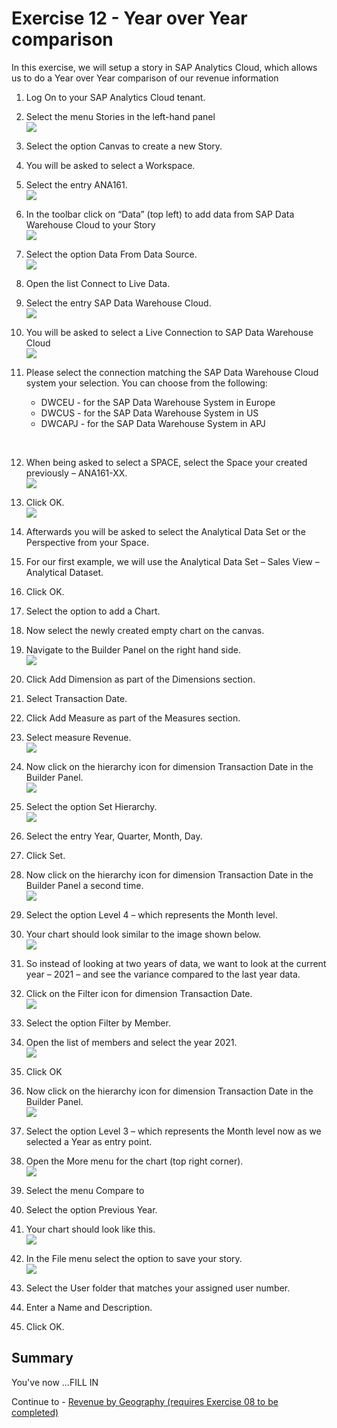 # Exercise 12 - Year over Year comparison

In this exercise, we will setup a story in SAP Analytics Cloud, which allows us to do a Year over Year comparison
of our revenue information

1. Log On to your SAP Analytics Cloud tenant.
2. Select the menu Stories in the left-hand panel
<br>![](/exercises/ex2/images/02_02_0201.png)

3. Select the option Canvas to create a new Story.
4. You will be asked to select a Workspace.
5. Select the entry ANA161.
<br>![](/exercises/ex2/images/02_02_0202.png)

6. In the toolbar click on “Data” (top left) to add data from SAP Data Warehouse Cloud to your Story
<br>![](/exercises/ex2/images/02_02_0203.png)

7. Select the option Data From Data Source.
<br>![](/exercises/ex2/images/02_02_0204.png)

8. Open the list Connect to Live Data.
9. Select the entry SAP Data Warehouse Cloud.
<br>![](/exercises/ex2/images/02_02_0205.png)

10. You will be asked to select a Live Connection to SAP Data Warehouse Cloud
<br>![](/exercises/ex2/images/02_02_0206.png)

11. Please select the connection matching the SAP Data Warehouse Cloud system your selection. You can
choose from the following:<br><ul><li>DWCEU - for the SAP Data Warehouse System in Europe</li><li>DWCUS - for the SAP Data Warehouse System in US</li><li>DWCAPJ - for the SAP Data Warehouse System in APJ
<br>

12. When being asked to select a SPACE, select the Space your created previously – ANA161-XX.
<br>![](/exercises/ex2/images/02_02_0207.png)

13. Click OK. 
<br>![](/exercises/ex2/images/02_02_0208.png)

14. Afterwards you will be asked to select the Analytical Data Set or the Perspective from your Space.
15. For our first example, we will use the Analytical Data Set – Sales View – Analytical Dataset.
16. Click OK.
17. Select the option to add a Chart.
18. Now select the newly created empty chart on the canvas.
19. Navigate to the Builder Panel on the right hand side.
<br>![](/exercises/ex2/images/02_02_0209.png)

20. Click Add Dimension as part of the Dimensions section.
21. Select Transaction Date.
22. Click Add Measure as part of the Measures section.
23. Select measure Revenue.
<br>![](/exercises/ex2/images/02_02_0210.png)

24. Now click on the hierarchy icon for dimension Transaction Date in the Builder Panel.
<br>![](/exercises/ex2/images/02_02_0211.png)

25. Select the option Set Hierarchy.
<br>![](/exercises/ex2/images/02_02_0212.png)

26. Select the entry Year, Quarter, Month, Day.
27. Click Set.
28. Now click on the hierarchy icon for dimension Transaction Date in the Builder Panel a second time.
<br>![](/exercises/ex2/images/02_02_0213.png)

29. Select the option Level 4 – which represents the Month level.
30. Your chart should look similar to the image shown below.
<br>![](/exercises/ex2/images/02_02_0214.png)

31. So instead of looking at two years of data, we want to look at the current year – 2021 – and see the variance
compared to the last year data.
32. Click on the Filter icon for dimension Transaction Date.
<br>![](/exercises/ex2/images/02_02_0215.png)

33. Select the option Filter by Member.
34. Open the list of members and select the year 2021.
<br>![](/exercises/ex2/images/02_02_0216.png)

35. Click OK
36. Now click on the hierarchy icon for dimension Transaction Date in the Builder Panel.
<br>![](/exercises/ex2/images/02_02_0217.png)

37. Select the option Level 3 – which represents the Month level now as we selected a Year as entry point.
38. Open the More menu for the chart (top right corner).
<br>![](/exercises/ex2/images/02_02_0218.png)

39. Select the menu Compare to
40. Select the option Previous Year.
41. Your chart should look like this.
<br>![](/exercises/ex2/images/02_02_0219.png)

42. In the File menu select the option to save your story.
<br>![](/exercises/ex2/images/02_02_0220.png)

43. Select the User folder that matches your assigned user number.
44. Enter a Name and Description.
45. Click OK.




## Summary

You've now ...FILL IN

Continue to - [Revenue by Geography (requires Exercise 08 to be completed) ](../ex13/README.md)
